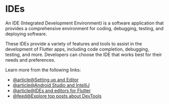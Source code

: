 # IDEs

An IDE (Integrated Development Environment) is a software application that provides a comprehensive environment for coding, debugging, testing, and deploying software.

These IDEs provide a variety of features and tools to assist in the development of Flutter apps, including code completion, debugging, testing, and more. Developers can choose the IDE that works best for their needs and preferences.

Learn more from the following links:

- [@article@Setting up and Editor](https://docs.flutter.dev/get-started/editor)
- [@article@Android Studio and IntelliJ](https://docs.flutter.dev/development/tools/android-studio)
- [@article@IDEs and editors for Flutter](https://dart.dev/tools#ides-and-editors)
- [@feed@Explore top posts about DevTools](https://app.daily.dev/tags/devtools?ref=roadmapsh)
